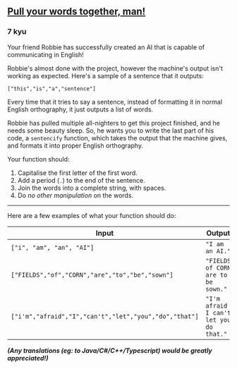 <h2><a href=https://www.codewars.com/kata/59ad7d2e07157af687000070/train/javascript target="_blank">Pull your words together, man!</a></h2><h3>7 kyu</h3><p>Your friend Robbie has successfully created an AI that is capable of communicating in English!</p><p>Robbie's almost done with the project, however the machine's output isn't working as expected. Here's a sample of a sentence that it outputs:</p><pre><code>["this","is","a","sentence"]</code></pre><p>Every time that it tries to say a sentence, instead of formatting it in normal English orthography, it just outputs a list of words.</p><p>Robbie has pulled multiple all-nighters to get this project finished, and he needs some beauty sleep. So, he wants you to write the last part of his code, a <code>sentencify</code> function, which takes the output that the machine gives, and formats it into proper English orthography.</p><p>Your function should:</p><ol><li>Capitalise the first letter of the first word.</li><li>Add a period (<code>.</code>) to the end of the sentence.</li><li>Join the words into a complete string, with spaces.</li><li>Do <em>no other manipulation</em> on the words.</li></ol><hr><p>Here are a few examples of what your function should do:</p><table><thead><tr><th>Input</th><th>Output</th></tr></thead><tbody><tr><td><code>["i", "am", "an", "AI"]</code></td><td><code>"I am an AI."</code></td></tr><tr><td><code>["FIELDS","of","CORN","are","to","be","sown"]</code></td><td><code>"FIELDS of CORN are to be sown."</code></td></tr><tr><td><code>["i'm","afraid","I","can't","let","you","do","that"]</code></td><td><code>"I'm afraid I can't let you do that."</code></td></tr></tbody></table><p><strong><em>(Any translations (eg: to Java/C#/C++/Typescript) would be greatly appreciated!)</em></strong></p>